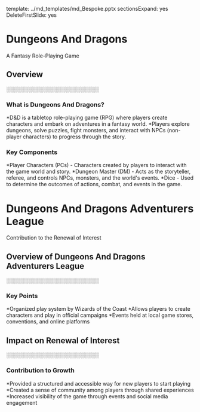 template: ../md_templates/md_Bespoke.pptx
sectionsExpand: yes
DeleteFirstSlide: yes

# Dungeons And Dragons
A Fantasy Role-Playing Game

## Overview
░░░░░░░░░░░░░░░░░░░░░░░░░

### What is Dungeons And Dragons?
*D&D is a tabletop role-playing game (RPG) where players create characters and embark on adventures in a fantasy world.
*Players explore dungeons, solve puzzles, fight monsters, and interact with NPCs (non-player characters) to progress through the story.

### Key Components
*Player Characters (PCs) - Characters created by players to interact with the game world and story.
*Dungeon Master (DM) - Acts as the storyteller, referee, and controls NPCs, monsters, and the world's events.
*Dice - Used to determine the outcomes of actions, combat, and events in the game.

# Dungeons And Dragons Adventurers League
Contribution to the Renewal of Interest

## Overview of Dungeons And Dragons Adventurers League
░░░░░░░░░░░░░░░░░░░░░░░░░

### Key Points
*Organized play system by Wizards of the Coast
*Allows players to create characters and play in official campaigns
*Events held at local game stores, conventions, and online platforms

## Impact on Renewal of Interest
░░░░░░░░░░░░░░░░░░░░░░░░░

### Contribution to Growth
*Provided a structured and accessible way for new players to start playing
*Created a sense of community among players through shared experiences
*Increased visibility of the game through events and social media engagement

